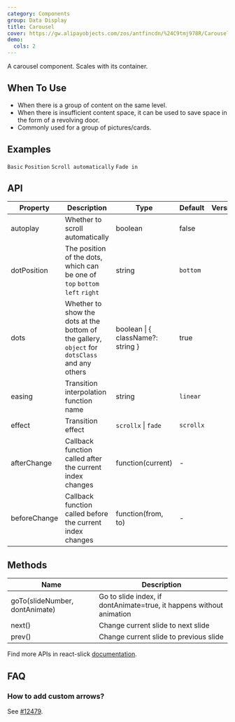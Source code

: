 ```yaml
---
category: Components
group: Data Display
title: Carousel
cover: https://gw.alipayobjects.com/zos/antfincdn/%24C9tmj978R/Carousel.svg
demo:
  cols: 2
---
```


A carousel component. Scales with its container.

## When To Use

- When there is a group of content on the same level.
- When there is insufficient content space, it can be used to save space in the form of a revolving door.
- Commonly used for a group of pictures/cards.

## Examples

<code src="./demo/basic.tsx">Basic</code>
<code src="./demo/position.tsx">Position</code>
<code src="./demo/autoplay.tsx">Scroll automatically</code>
<code src="./demo/fade.tsx">Fade in</code>

## API

| Property     | Description                                                                                    | Type                              | Default   | Version |
| ------------ | ---------------------------------------------------------------------------------------------- | --------------------------------- | --------- | ------- |
| autoplay     | Whether to scroll automatically                                                                | boolean                           | false     |         |
| dotPosition  | The position of the dots, which can be one of `top` `bottom` `left` `right`                    | string                            | `bottom`  |         |
| dots         | Whether to show the dots at the bottom of the gallery, `object` for `dotsClass` and any others | boolean \| { className?: string } | true      |         |
| easing       | Transition interpolation function name                                                         | string                            | `linear`  |         |
| effect       | Transition effect                                                                              | `scrollx` \| `fade`               | `scrollx` |         |
| afterChange  | Callback function called after the current index changes                                       | function(current)                 | -         |         |
| beforeChange | Callback function called before the current index changes                                      | function(from, to)                | -         |         |

## Methods

| Name                           | Description                                                          |
| ------------------------------ | -------------------------------------------------------------------- |
| goTo(slideNumber, dontAnimate) | Go to slide index, if dontAnimate=true, it happens without animation |
| next()                         | Change current slide to next slide                                   |
| prev()                         | Change current slide to previous slide                               |

Find more APIs in react-slick [documentation](https://react-slick.neostack.com/docs/api).

## FAQ

### How to add custom arrows?

See [#12479](https://github.com/ant-design/ant-design/issues/12479).
